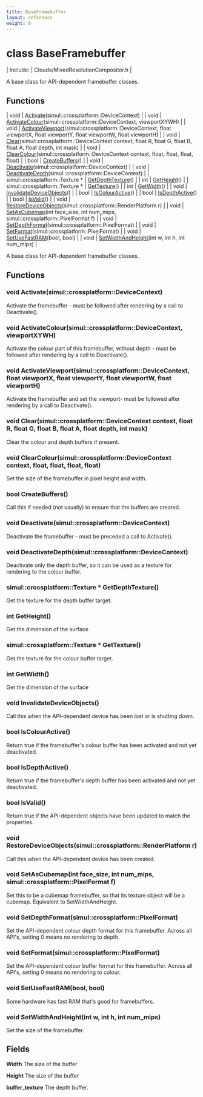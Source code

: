 ```yaml
---
title: BaseFramebuffer
layout: reference
weight: 0
---
```

class BaseFramebuffer
===

| Include: | Clouds/MixedResolutionCompositor.h |

A base class for API-dependent framebuffer classes.
  


Functions
---

| void | [Activate](#Activate)(simul::crossplatform::DeviceContext) |
| void | [ActivateColour](#ActivateColour)(simul::crossplatform::DeviceContext, viewportXYWH) |
| void | [ActivateViewport](#ActivateViewport)(simul::crossplatform::DeviceContext, float viewportX, float viewportY, float viewportW, float viewportH) |
| void | [Clear](#Clear)(simul::crossplatform::DeviceContext context, float R, float G, float B, float A, float depth, int mask) |
| void | [ClearColour](#ClearColour)(simul::crossplatform::DeviceContext context, float, float, float, float) |
| bool | [CreateBuffers](#CreateBuffers)() |
| void | [Deactivate](#Deactivate)(simul::crossplatform::DeviceContext) |
| void | [DeactivateDepth](#DeactivateDepth)(simul::crossplatform::DeviceContext) |
| simul::crossplatform::Texture * | [GetDepthTexture](#GetDepthTexture)() |
| int | [GetHeight](#GetHeight)() |
| simul::crossplatform::Texture * | [GetTexture](#GetTexture)() |
| int | [GetWidth](#GetWidth)() |
| void | [InvalidateDeviceObjects](#InvalidateDeviceObjects)() |
| bool | [IsColourActive](#IsColourActive)() |
| bool | [IsDepthActive](#IsDepthActive)() |
| bool | [IsValid](#IsValid)() |
| void | [RestoreDeviceObjects](#RestoreDeviceObjects)(simul::crossplatform::RenderPlatform r) |
| void | [SetAsCubemap](#SetAsCubemap)(int face_size, int num_mips, simul::crossplatform::PixelFormat f) |
| void | [SetDepthFormat](#SetDepthFormat)(simul::crossplatform::PixelFormat) |
| void | [SetFormat](#SetFormat)(simul::crossplatform::PixelFormat) |
| void | [SetUseFastRAM](#SetUseFastRAM)(bool, bool) |
| void | [SetWidthAndHeight](#SetWidthAndHeight)(int w, int h, int num_mips) |

A base class for API-dependent framebuffer classes.
  


Functions
---

### <a name="Activate"/>void Activate(simul::crossplatform::DeviceContext)
Activate the framebuffer - must be followed after rendering by a call to Deactivate().

### <a name="ActivateColour"/>void ActivateColour(simul::crossplatform::DeviceContext, viewportXYWH)
Activate the colour part of this framebuffer, without depth - must be followed after rendering by a call to Deactivate().

### <a name="ActivateViewport"/>void ActivateViewport(simul::crossplatform::DeviceContext, float viewportX, float viewportY, float viewportW, float viewportH)
Activate the framebuffer and set the viewport- must be followed after rendering by a call to Deactivate().

### <a name="Clear"/>void Clear(simul::crossplatform::DeviceContext context, float R, float G, float B, float A, float depth, int mask)
Clear the colour and depth buffers if present.

### <a name="ClearColour"/>void ClearColour(simul::crossplatform::DeviceContext context, float, float, float, float)
Set the size of the framebuffer in pixel height and width.

### <a name="CreateBuffers"/>bool CreateBuffers()
Call this if needed (not usually) to ensure that the buffers are created.

### <a name="Deactivate"/>void Deactivate(simul::crossplatform::DeviceContext)
Deactivate the framebuffer - must be preceded a call to Activate().

### <a name="DeactivateDepth"/>void DeactivateDepth(simul::crossplatform::DeviceContext)
Deactivate only the depth buffer, so it can be used as a texture for rendering to the colour buffer.

### <a name="GetDepthTexture"/>simul::crossplatform::Texture * GetDepthTexture()
Get the texture for the depth buffer target.

### <a name="GetHeight"/>int GetHeight()
Get the dimension of the surface

### <a name="GetTexture"/>simul::crossplatform::Texture * GetTexture()
Get the texture for the colour buffer target.

### <a name="GetWidth"/>int GetWidth()
Get the dimension of the surface

### <a name="InvalidateDeviceObjects"/>void InvalidateDeviceObjects()
Call this when the API-dependent device has been lost or is shutting down.

### <a name="IsColourActive"/>bool IsColourActive()
Return true if the framebuffer's colour buffer has been activated and not yet deactivated.

### <a name="IsDepthActive"/>bool IsDepthActive()
Return true if the framebuffer's depth buffer has been activated and not yet deactivated.

### <a name="IsValid"/>bool IsValid()
Return true if the API-dependent objects have been updated to match the properties.

### <a name="RestoreDeviceObjects"/>void RestoreDeviceObjects(simul::crossplatform::RenderPlatform r)
Call this when the API-dependent device has been created.

### <a name="SetAsCubemap"/>void SetAsCubemap(int face_size, int num_mips, simul::crossplatform::PixelFormat f)
Set this to be a cubemap framebuffer, so that its texture object will be a cubemap. Equivalent to SetWidthAndHeight.

### <a name="SetDepthFormat"/>void SetDepthFormat(simul::crossplatform::PixelFormat)
Set the API-dependent colour depth format for this framebuffer. Across all API's, setting 0 means no rendering to depth.

### <a name="SetFormat"/>void SetFormat(simul::crossplatform::PixelFormat)
Set the API-dependent colour buffer format for this framebuffer. Across all API's, setting 0 means no rendering to colour.

### <a name="SetUseFastRAM"/>void SetUseFastRAM(bool, bool)
Some hardware has fast RAM that's good for framebuffers.

### <a name="SetWidthAndHeight"/>void SetWidthAndHeight(int w, int h, int num_mips)
Set the size of the framebuffer.

Fields
---

**Width**  The size of the buffer

**Height**  The size of the buffer

**buffer_texture**  The depth buffer.
